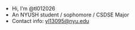- Hi, I’m @tl012026
- An NYUSH student / sophomore / CSDSE Major
- Contact info: yl13095@nyu.edu

<!---
tl012026/tl012026 is a ✨ special ✨ repository because its `README.md` (this file) appears on your GitHub profile.
You can click the Preview link to take a look at your changes.
--->
